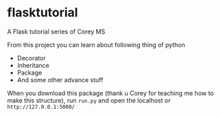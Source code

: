 # flasktutorial
A Flask tutorial series of Corey MS

From this project you can learn about following thing of python
* Decorator
* Inheritance
* Package
* And some other advance stuff

When you download this package (thank u Corey for teaching me how to make this structure), run ``run.py`` and open the localhost or ``http://127.0.0.1:5000/``
